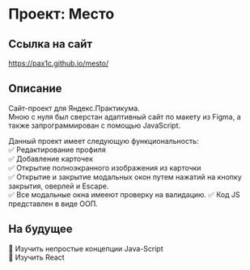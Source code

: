 # Проект: Место

## Ссылка на сайт

https://pax1c.github.io/mesto/

## Описание

Сайт-проект для Яндекс.Практикума.\
Мною с нуля был сверстан адаптивный сайт по макету из Figma, а также запрограммирован с помощью JavaScript.

Данный проект имеет следующую функциональность:\
:white_check_mark: Редактирование профиля\
:white_check_mark: Добавление карточек\
:white_check_mark: Открытие полноэкранного изображения из карточки\
:white_check_mark: Открытие и закрытие модальных окон путем нажатий на кнопку закрытия, оверлей и Escape.\
:white_check_mark: Все модальные окна имееют проверку на валидацию.
:white_check_mark: Код JS представлен в виде ООП.

## На будущее

:black_square_button: Изучить непростые концепции Java-Script\
:black_square_button: Изучить React
